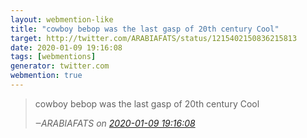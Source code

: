 ```yaml
---
layout: webmention-like
title: "cowboy bebop was the last gasp of 20th century Cool"
target: http://twitter.com/ARABIAFATS/status/1215402150836215813
date: 2020-01-09 19:16:08
tags: [webmentions]
generator: twitter.com
webmention: true
---
```




<blockquote class="external-citation">
  <p>
    cowboy bebop was the last gasp of 20th century Cool
  </p>
  <cite>‒<span class="p-author p-name">ARABIAFATS</span>
    on
    <a href="http://twitter.com/ARABIAFATS/status/1215402150836215813" rel="external nofollow" target="_blank">2020-01-09 19:16:08</a>
  </cite>
</blockquote>



